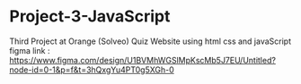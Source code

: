# Project-3-JavaScript
Third Project at Orange (Solveo) Quiz Website using html css and javaScript 
figma link : https://www.figma.com/design/U1BVMhWGSlMpKscMb5J7EU/Untitled?node-id=0-1&p=f&t=3hQxgYu4PT0g5XGh-0
